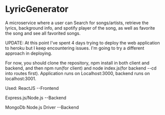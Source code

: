 # LyricGenerator
A microservice where a user can Search for songs/artists, retrieve the lyrics, background info, and spotify player of the song,
as well as favorite the song and see all favorited songs. 

UPDATE: At this point I've spent 4 days trying to deploy the web application to heroku but I keep encountering issues. I'm going to try a different approach in deploying.


For now, you should clone the repository, npm install in both client and backend, and then npm run(for client) and node index.js(for backend --cd into routes first). Application runs on Localhost:3000, backend runs on localhost:3001.

Used: 
ReactJS --Frontend

Express.js/Node.js --Backend

MongoDb Node.js Driver --Backend

